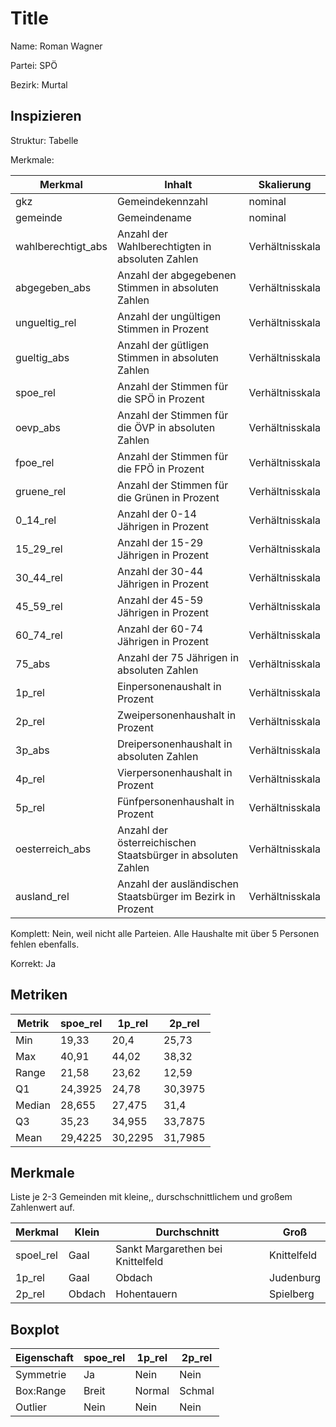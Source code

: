 # Title
Name: Roman Wagner

Partei: SPÖ

Bezirk: Murtal

## Inspizieren

Struktur: Tabelle

Merkmale: 

| Merkmal | Inhalt | Skalierung |
|---------|---------|----------------|
| gkz | Gemeindekennzahl | nominal |
| gemeinde | Gemeindename | nominal |
| wahlberechtigt_abs | Anzahl der Wahlberechtigten in absoluten Zahlen | Verhältnisskala |
| abgegeben_abs | Anzahl der abgegebenen Stimmen in absoluten Zahlen |  Verhältnisskala|
| ungueltig_rel | Anzahl der ungültigen Stimmen in Prozent | Verhältnisskala |
| gueltig_abs | Anzahl der gütligen Stimmen in absoluten Zahlen | Verhältnisskala |
| spoe_rel | Anzahl der Stimmen für die SPÖ in Prozent | Verhältnisskala |
| oevp_abs | Anzahl der Stimmen für die ÖVP in absoluten Zahlen | Verhältnisskala |
| fpoe_rel | Anzahl der Stimmen für die FPÖ in Prozent | Verhältnisskala |
| gruene_rel | Anzahl der Stimmen für die Grünen in Prozent | Verhältnisskala |
| 0_14_rel | Anzahl der 0-14 Jährigen in Prozent | Verhältnisskala |
| 15_29_rel | Anzahl der 15-29 Jährigen in Prozent | Verhältnisskala |
| 30_44_rel | Anzahl der 30-44 Jährigen in Prozent | Verhältnisskala |
| 45_59_rel | Anzahl der 45-59 Jährigen in Prozent | Verhältnisskala |
| 60_74_rel | Anzahl der 60-74 Jährigen in Prozent | Verhältnisskala |
| 75_abs | Anzahl der 75 Jährigen in absoluten Zahlen | Verhältnisskala |
| 1p_rel | Einpersonenaushalt in Prozent | Verhältnisskala |
| 2p_rel | Zweipersonenhaushalt in Prozent | Verhältnisskala |
| 3p_abs | Dreipersonenhaushalt in absoluten Zahlen | Verhältnisskala |
| 4p_rel | Vierpersonenhaushalt in Prozent | Verhältnisskala |
| 5p_rel | Fünfpersonenhaushalt in Prozent | Verhältnisskala |
| oesterreich_abs | Anzahl der österreichischen Staatsbürger in absoluten Zahlen | Verhältnisskala |
| ausland_rel | Anzahl der ausländischen Staatsbürger im Bezirk in Prozent | Verhältnisskala |

Komplett: Nein, weil nicht alle Parteien. Alle Haushalte mit über 5 Personen fehlen ebenfalls.

Korrekt: Ja

## Metriken

| Metrik | spoe_rel | 1p_rel | 2p_rel |
|--------|---------|---------|---------|
| Min | 19,33 | 20,4 | 25,73 |
| Max | 40,91 | 44,02 | 38,32 |
| Range | 21,58 | 23,62 | 12,59 |
| Q1 | 24,3925 | 24,78 | 30,3975 |
| Median | 28,655 | 27,475 | 31,4 |
| Q3 | 35,23 | 34,955 | 33,7875 |
| Mean | 29,4225 | 30,2295 | 31,7985 |


## Merkmale

Liste je 2-3 Gemeinden mit kleine,, durschschnittlichem und großem Zahlenwert auf.

| Merkmal | Klein | Durchschnitt | Groß |
|---------|-------|--------------|------|
| spoel_rel | Gaal | Sankt Margarethen bei Knittelfeld | Knittelfeld |
| 1p_rel | Gaal | Obdach | Judenburg |
| 2p_rel | Obdach | Hohentauern | Spielberg |

## Boxplot

| Eigenschaft | spoe_rel | 1p_rel | 2p_rel |
|-------------|---------|---------|---------|
| Symmetrie | Ja | Nein | Nein |
| Box:Range | Breit | Normal | Schmal |
| Outlier | Nein | Nein | Nein |

